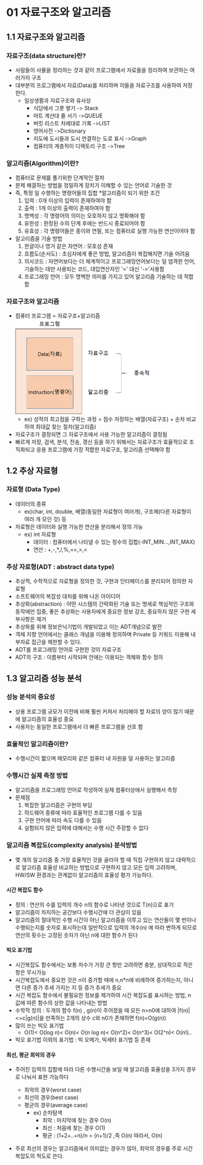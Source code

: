 # 01 자료구조와 알고리즘
## 1.1 자료구조와 알고리즘
### 자료구조(data structure)란?
* 사람들이 사물을 정리하는 것과 같이 프로그램에서 자료들을 정리하여 보관하는 여러가지 구조 
* 대부분의 프로그램에서 자료(Data)를 처리하며 이들을 자료구조를 사용하여 저장한다. 
    * 일상생활과 자료구조와 유사성
        * 식당에서 그릇 쌓기 -> Stack
        * 마트 계산대 줄 서기 ->QUEUE
        * 버킷 리스트 차례대로 기록 ->LIST 
        * 영어사전 ->Dictionary
        * 지도에 도시들과 도시 연결하는 도로 표시 ->Graph
        * 컴퓨터의 계층적이 디렉토리 구조 ->Tree

### 알고리즘(Algorithm)이란?
* 컴퓨터로 문제를 풀기위한 단계적인 절차
* 문제 해결하는 방법을 정밀하게 장치가 이해할 수 있는 언어로 기술한 것 
* 즉, 특정 일 수행하는 명령어들의 집합
*알고리즘이 되기 위한 조건
    1. 입력 : 0개 이상의 입력이 존재하여야 함
    2. 출력 : 1개 이상의 출력이 존재하여야 함
    3. 명백성 : 각 명령어의 의미는 모호하지 않고 명확해야 함
    4. 유한성 : 한정된 수의 단계 후에는 반드시 종료되어야 함
    5. 유효성 : 각 명령어들은 종이와 연필, 또는 컴퓨터로 실행 가능한 연산이어야 함
* 알고리즘을 기술 방법
    1. 한글이나 영거 같은 자연어 : 모호성 존재
    2. 흐름도(순서도) : 초심자에게 좋은 방법, 알고리즘이 복잡해지면 기술 어려움
    3. 의사코드 : 자연어보다는 더 체계적이고 프로그래밍언어보다는 덜 엄격한 언어, 기술하는 데만 사용되는 코드, 대입연산자인 '=' 대신 '->'사용함
    4. 프로그래밍 언어 : 모두 명백한 의미를 가지고 있어 알고리즘 기술하는 데 적합함
### 자료구조와 알고리즘
* 컴퓨터 프로그램 = 자료구조+알고리즘
![](./img/자료구조1.png)
    * ex) 성적의 최고점을 구하는 과정 = 점수 저장하는 배열(자료구조) + 순차 비교하여 최대값 찾는 절차(알고리즘)
* 자료구조가 결정되면 그 자료구조에서 사용 가능한 알고리즘이 결정됨
* 빠르게 저장, 검색, 분석, 전송, 갱신 등을 하기 위해서는 자료구조가 효율적으로 조직화되고 응용 프로그램에 가장 적합한 자료구조, 알고리즘 선택해야 함

## 1.2 추상 자료형
### 자료형 (Data Type)
* 데이터의 종류
    * ex)char, int, double, 배열(동일한 자료형이 여러개), 구조체(다른 자료형이 여러 개 모인 것) 등
* 자료형은 데이터와 실행 가능한 연산을 분리해서 정의 가능
    * ex) int 자료형
        * 데이터 : 컴퓨터에서 나타낼 수 있는 정수의 집합(-INT_MIN...,INT_MAX)
        * 연산 : +,-,*,/,%,==,>,<
### 추상 자료형(ADT : abstract data type)
* 추상적, 수학적으로 자료형을 정의한 것, 구현과 인터페이스를 분리되어 정의한 자료형
* 소프트웨어의 복잡성 대처를 위해 나온 아이디어
* 추상화(abstraction) : 어떤 시스템의 간략화된 기술 또는 명세로 핵심적인 구조와 동작에만 집중, 좋은 추상화는 사용자에게 중요한 정보 강조, 중요하지 않은 구현 세부사항은 제거
* 추상화를 위해 정보은닉기법이 개발되었고 이는 ADT개념으로 발전
* 객체 지향 언어에서는 클래스 개념을 이용해 정의하며 Private 등 키워드 이용해 내부자료 접근을 제한할 수 있다.
* ADT를 프로그래밍 언어로 구현한 것이 자료구조
* ADT의 구조 : 이름부터 시작되며 안에는 이용되는 객체와 함수 정의

## 1.3 알고리즘 성능 분석
### 성능 분석의 중요성
* 상용 프로그램 규모가 이전에 비해 훨씬 커져서 처리해야 할 자료의 양이 많기 때문에 알고리즘의 효율성 중요
* 사용자는 동일한 프로그램에서 더 빠른 프로그램을 선호 함
### 효율적인 알고리즘이란?
* 수행시간이 짧으며 메모리와 같은 컴퓨터 내 자원을 덜 사용하는 알고리즘
### 수행시간 실제 측정 방법
* 알고리즘을 프로그래밍 언어로 작성하여 실제 컴퓨터상에서 실행해서 측정
* 문제점
    1. 복잡한 알고리즘은 구현의 부담
    2. 하드웨어 종류에 따라 효율적인 프로그램 다를 수 있음
    3. 구현 언어에 따라 속도 다를 수 있음
    4. 실험되지 않은 입력에 대해서는 수행 시간 주장할 수 없다
### 알고리즘 복잡도(complexity analysis) 분석방법
* 몇 개의 알고리즘 중 가장 효율적인 것을 골라야 할 때 직접 구현하지 않고 대략적으로 알고리즘 효율성 비교하는 방법으로 구현하지 않고 모든 입력 고려하며, HW/SW 환경과는 관계없이 알고리즘의 효율성 평가 가능하다.
#### 시간 복잡도 함수
* 정의 : 연산의 수를 입력의 개수 n의 함수로 나타낸 것으로 T(n)으로 표기
* 알고리즘이 차지하는 공간보다 수행시간에 더 관심이 있음
* 알고리즘의 절대적인 수행 시간이 아닌 알고리즘을 이루고 있는 연산들이 몇 번이나 수행되는지를 숫자로 표시하는데 일반적으로 입력의 개수(n) 에 따라 변하게 되므로 연산의 횟수는 고정된 숫자가 아닌 n에 대한 함수가 된다
#### 빅오 표기법
* 시간복잡도 함수에서는 보통 차수가 가장 큰 항만 고려하면 충분, 상대적으로 작은 항은 무시가능
* 시간복잡도에서 중요한 것은 n이 증가할 때에 n,n*n에 비례하여 증가하는지, 아니면 다른 증가 추세 가지는 지 등 증가 추세가 중요
* 시간 복잡도 함수에서 불필요한 정보를 제거하여 시간 복잡도를 표시하는 방법, n 값에 따른 함수의 상한 값을 나타내는 방법
* 수학적 정의 : 두개의 함수 f(n) , g(n)이 주어졌을 때 모든 n>n0에 대하여 |f(n)|<=c|g(n)|을 만족하는 2개의 상수 c와 n0가 존재하면 f(n)=O(g(n))
* 많이 쓰는 빅오 표기법
    * O(1)< O(log n)< O(n)< O(n log n)< O(n^2)< O(n^3)< O(2^n)< O(n!)..
* 빅오 표기법 이외의 표기법 : 빅 오메가, 빅세타 표기법 등 존재
#### 최선, 평균 최악의 경우
* 주어진 입력의 집합에 따라 다른 수행시간을 보일 때 알고리즘 효율성을 3가지 경우로 나눠서 표현 가능하다
    * 최악의 경우(worst case)
    * 최선의 경우(best case)
    * 평균의 경우(average case)
        * ex) 순차탐색 
            * 최악 : 마지막에 찾는 경우 O(n) 
            * 최선 : 처음에 찾는 경우 O(1) 
            * 평균 : (1+2+..+n)/n = (n+1)/2 ,즉 O(n)  따라서, O(n)

* 주로 최선의 경우는 알고리즘에서 의미없는 경우가 많아, 최악의 경우를 주로 시간복잡도의 척도로 쓴다.
